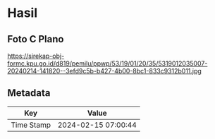 # Hasil

## Foto C Plano

https://sirekap-obj-formc.kpu.go.id/d819/pemilu/ppwp/53/19/01/20/35/5319012035007-20240214-141820--3efd9c5b-b427-4b00-8bc1-833c9312b011.jpg


## Metadata

| Key        | Value               |
| ---------- | ------------------- |
| Time Stamp | 2024-02-15 07:00:44 |



